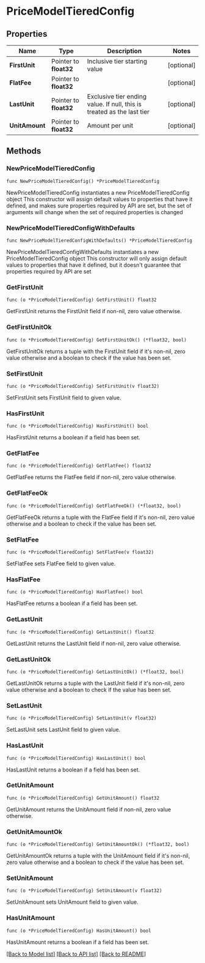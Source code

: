 # PriceModelTieredConfig

## Properties

Name | Type | Description | Notes
------------ | ------------- | ------------- | -------------
**FirstUnit** | Pointer to **float32** | Inclusive tier starting value | [optional] 
**FlatFee** | Pointer to **float32** |  | [optional] 
**LastUnit** | Pointer to **float32** | Exclusive tier ending value. If null, this is treated as the last tier | [optional] 
**UnitAmount** | Pointer to **float32** | Amount per unit | [optional] 

## Methods

### NewPriceModelTieredConfig

`func NewPriceModelTieredConfig() *PriceModelTieredConfig`

NewPriceModelTieredConfig instantiates a new PriceModelTieredConfig object
This constructor will assign default values to properties that have it defined,
and makes sure properties required by API are set, but the set of arguments
will change when the set of required properties is changed

### NewPriceModelTieredConfigWithDefaults

`func NewPriceModelTieredConfigWithDefaults() *PriceModelTieredConfig`

NewPriceModelTieredConfigWithDefaults instantiates a new PriceModelTieredConfig object
This constructor will only assign default values to properties that have it defined,
but it doesn't guarantee that properties required by API are set

### GetFirstUnit

`func (o *PriceModelTieredConfig) GetFirstUnit() float32`

GetFirstUnit returns the FirstUnit field if non-nil, zero value otherwise.

### GetFirstUnitOk

`func (o *PriceModelTieredConfig) GetFirstUnitOk() (*float32, bool)`

GetFirstUnitOk returns a tuple with the FirstUnit field if it's non-nil, zero value otherwise
and a boolean to check if the value has been set.

### SetFirstUnit

`func (o *PriceModelTieredConfig) SetFirstUnit(v float32)`

SetFirstUnit sets FirstUnit field to given value.

### HasFirstUnit

`func (o *PriceModelTieredConfig) HasFirstUnit() bool`

HasFirstUnit returns a boolean if a field has been set.

### GetFlatFee

`func (o *PriceModelTieredConfig) GetFlatFee() float32`

GetFlatFee returns the FlatFee field if non-nil, zero value otherwise.

### GetFlatFeeOk

`func (o *PriceModelTieredConfig) GetFlatFeeOk() (*float32, bool)`

GetFlatFeeOk returns a tuple with the FlatFee field if it's non-nil, zero value otherwise
and a boolean to check if the value has been set.

### SetFlatFee

`func (o *PriceModelTieredConfig) SetFlatFee(v float32)`

SetFlatFee sets FlatFee field to given value.

### HasFlatFee

`func (o *PriceModelTieredConfig) HasFlatFee() bool`

HasFlatFee returns a boolean if a field has been set.

### GetLastUnit

`func (o *PriceModelTieredConfig) GetLastUnit() float32`

GetLastUnit returns the LastUnit field if non-nil, zero value otherwise.

### GetLastUnitOk

`func (o *PriceModelTieredConfig) GetLastUnitOk() (*float32, bool)`

GetLastUnitOk returns a tuple with the LastUnit field if it's non-nil, zero value otherwise
and a boolean to check if the value has been set.

### SetLastUnit

`func (o *PriceModelTieredConfig) SetLastUnit(v float32)`

SetLastUnit sets LastUnit field to given value.

### HasLastUnit

`func (o *PriceModelTieredConfig) HasLastUnit() bool`

HasLastUnit returns a boolean if a field has been set.

### GetUnitAmount

`func (o *PriceModelTieredConfig) GetUnitAmount() float32`

GetUnitAmount returns the UnitAmount field if non-nil, zero value otherwise.

### GetUnitAmountOk

`func (o *PriceModelTieredConfig) GetUnitAmountOk() (*float32, bool)`

GetUnitAmountOk returns a tuple with the UnitAmount field if it's non-nil, zero value otherwise
and a boolean to check if the value has been set.

### SetUnitAmount

`func (o *PriceModelTieredConfig) SetUnitAmount(v float32)`

SetUnitAmount sets UnitAmount field to given value.

### HasUnitAmount

`func (o *PriceModelTieredConfig) HasUnitAmount() bool`

HasUnitAmount returns a boolean if a field has been set.


[[Back to Model list]](../README.md#documentation-for-models) [[Back to API list]](../README.md#documentation-for-api-endpoints) [[Back to README]](../README.md)


